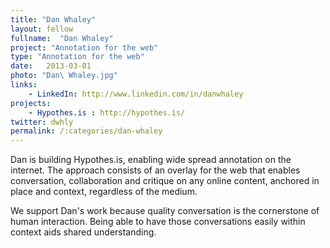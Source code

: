 ```yaml
---
title: "Dan Whaley"
layout: fellow 
fullname:  "Dan Whaley"
project: "Annotation for the web"
type: "Annotation for the web"
date:   2013-03-01
photo: "Dan\ Whaley.jpg"
links: 
    - LinkedIn: http://www.linkedin.com/in/danwhaley
projects:
    - Hypothes.is : http://hypothes.is/
twitter: dwhly
permalink: /:categories/dan-whaley
---
```


Dan is building Hypothes.is, enabling wide spread annotation on the internet. The approach consists of an overlay for the web that enables conversation, collaboration and critique on any online content, anchored in place and context, regardless of the medium.

We support Dan's work because quality conversation is the cornerstone of human interaction. Being able to have those conversations easily within context aids shared understanding.
